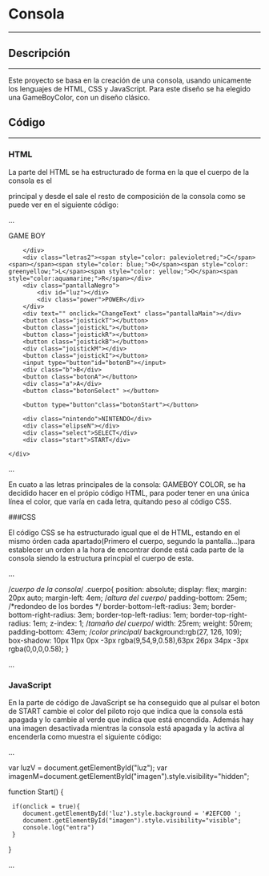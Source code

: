 # Consola
***

## Descripción
***

Este proyecto se basa en la creación de una consola, usando unicamente los lenguajes de HTML, CSS y JavaScript. Para este diseño se ha elegido una GameBoyColor,
con un diseño clásico.


## Código
***

### HTML

La parte del HTML se ha estructurado de forma en la que el cuerpo de la consola es el <div> principal y desde el sale el resto de composición de la consola como
se puede ver en el siguiente código:

...

<div class="cuerpo">
        <div class="detalleCuerpo"></div>
        <div class="letras">
            <span>GAME BOY</span>
            
        </div>
        <div class="letras2"><span style="color: palevioletred;">C</span><span></span><span style="color: blue;">O</span><span style="color: greenyellow;">L</span><span style="color: yellow;">O</span><span style="color:aquamarine;">R</span></div> 
        <div class="pantallaNegro">
            <div id="luz"></div>
            <div class="power">POWER</div>
        </div>
        <div text="" onclick="ChangeText" class="pantallaMain"></div>
        <button class="joistickT"></button>
        <button class="joistickL"></button>
        <button class="joistickR"></button>
        <button class="joistickB"></button>
        <div class="joistickM"></div>
        <button class="joistickI"></button>
        <input type="button"id="botonB"></input>
        <div class="b">B</div>
        <button class="botonA"></button>
        <div class="a">A</div>
        <button class="botonSelect" ></button>

        <button type="button"class="botonStart"></button>
        
        <div class="nintendo">NINTENDO</div>
        <div class="elipseN"></div>
        <div class="select">SELECT</div>
        <div class="start">START</div>
        
    </div>

...

En cuato a las letras principales de la consola:  GAMEBOY COLOR, se ha decidido hacer en el própio código HTML, para poder tener en una única línea el color,
que varía en cada letra, quitando peso al código CSS.

###CSS

El código CSS se ha estructurado igual que el de HTML, estando en el mismo órden cada apartado(Primero el cuerpo, segundo la pantalla...)para establecer un orden
a la hora de encontrar donde está cada parte de la consola siendo la estructura princpial el cuerpo de esta.

...

/*cuerpo de la consola*/
.cuerpo{
    position: absolute;
    display: flex;
    margin: 20px auto;
    margin-left: 4em;
    /*altura del cuerpo*/
    padding-bottom: 25em;
    /*redondeo de los bordes */
    border-bottom-left-radius: 3em;
    border-bottom-right-radius: 3em;
    border-top-left-radius: 1em;
    border-top-right-radius: 1em;
    z-index: 1;
    /*tamaño del cuerpo*/
    width: 25rem;
    weight: 50rem;
    padding-bottom: 43em;
    /*color principal*/
    background:rgb(27, 126, 109);   
    box-shadow: 10px 11px 0px -3px rgba(9,54,9,0.58),63px 26px 34px -3px rgba(0,0,0,0.58);
}

...

### JavaScript

En la parte de código de JavaScript se ha conseguido que al pulsar el boton de START  cambie el color del piloto rojo que indica que la consola está
apagada y lo cambie al verde que indica que está encendida.
Además hay una imagen desactivada mientras la consola está apagada y la activa al encenderla como muestra el siguiente código:

...

var luzV = document.getElementById("luz");
var imagenM=document.getElementById("imagen").style.visibility="hidden";

function Start() {
     
     if(onclick = true){
        document.getElementById('luz').style.background = '#2EFC00 ';
        document.getElementById("imagen").style.visibility="visible";
        console.log("entra")
     }
     
 }

...
